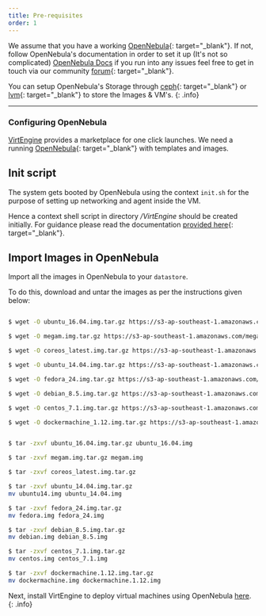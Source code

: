 ```yaml
---
title: Pre-requisites
order: 1
---
```


We assume that you have a working [OpenNebula](https://opennebula.org){: target="_blank"}. If not, follow OpenNebula's documentation in order to set it up (It's not so complicated) [OpenNebula Docs](http://docs.opennebula.org/) if you run into any issues feel free to get in touch via our community  [forum](http://forums.virtengine.com){: target="_blank"}.

You can setup OpenNebula's Storage through [ceph](http://ceph.com){: target="_blank"} or [lvm](https://wiki.ubuntu.com/Lvm){: target="_blank"} to store the Images & VM's.
{: .info}

---

### Configuring OpenNebula

[VirtEngine](/) provides a marketplace for one click launches.  We need a running [OpenNebula](http://opennebula.org){: target="_blank"} with templates and images.


## Init script

The system gets booted by OpenNebula using the context `init.sh` for the purpose of setting up networking and agent inside the VM.

Hence a context shell script in directory */VirtEngine* should be created initially. For guidance please read  the documentation [provided here](https://github.com/megamsys/gitpackager/blob/master/support/README.md){: target="_blank"}.


## Import Images in OpenNebula

Import all the images in OpenNebula to your `datastore`.

To do this, download  and untar the images as per the instructions given below:

~~~bash

$ wget -O ubuntu_16.04.img.tar.gz https://s3-ap-southeast-1.amazonaws.com/megampub/iso/ubuntu_16.04.tar.gz

$ wget -O megam.img.tar.gz https://s3-ap-southeast-1.amazonaws.com/megampub/iso/megam.tar.gz

$ wget -O coreos_latest.img.tar.gz https://s3-ap-southeast-1.amazonaws.com/megampub/iso/coreos_latest.tar.gz

$ wget -O ubuntu_14.04.img.tar.gz https://s3-ap-southeast-1.amazonaws.com/megampub/iso/ubuntu14.tar.gz

$ wget -O fedora_24.img.tar.gz https://s3-ap-southeast-1.amazonaws.com/megampub/iso/fedora.tar.gz

$ wget -O debian_8.5.img.tar.gz https://s3-ap-southeast-1.amazonaws.com/megampub/iso/debian.tar.gz

$ wget -O centos_7.1.img.tar.gz https://s3-ap-southeast-1.amazonaws.com/megampub/iso/centos.tar.gz

$ wget -O dockermachine_1.12.img.tar.gz https://s3-ap-southeast-1.amazonaws.com/megampub/iso/dockermachine.tar.gz


$ tar -zxvf ubuntu_16.04.img.tar.gz ubuntu_16.04.img

$ tar -zxvf megam.img.tar.gz megam.img

$ tar -zxvf coreos_latest.img.tar.gz

$ tar -zxvf ubuntu_14.04.img.tar.gz
mv ubuntu14.img ubuntu_14.04.img

$ tar -zxvf fedora_24.img.tar.gz
mv fedora.img fedora_24.img

$ tar -zxvf debian_8.5.img.tar.gz
mv debian.img debian_8.5.img

$ tar -zxvf centos_7.1.img.tar.gz
mv centos.img centos_7.1.img

$ tar -zxvf dockermachine.1.12.img.tar.gz
mv dockermachine.img dockermachine.1.12.img

~~~

Next, install VirtEngine to deploy virtual machines using OpenNebula [here](/installation/VirtEngine/).
{: .info}
